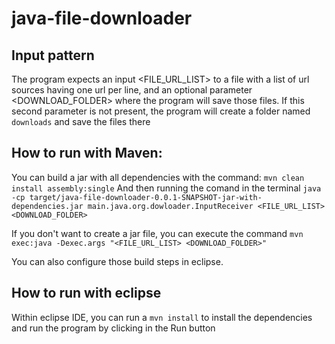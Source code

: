 # java-file-downloader

## Input pattern
The program expects an input <FILE_URL_LIST> to a file with a list of url sources having one url per line, and an optional parameter <DOWNLOAD_FOLDER> where the program will save those files. If this second parameter is not present, the program will create a folder named `downloads` and save the files there

## How to run with Maven:
You can build a jar with all dependencies with the command:
`mvn clean install assembly:single`
And then running the comand in the terminal
`java -cp target/java-file-downloader-0.0.1-SNAPSHOT-jar-with-dependencies.jar main.java.org.dowloader.InputReceiver <FILE_URL_LIST> <DOWNLOAD_FOLDER>`

If you don't want to create a jar file, you can execute the command
`mvn exec:java -Dexec.args "<FILE_URL_LIST> <DOWNLOAD_FOLDER>"`

You can also configure those build steps in eclipse.

## How to run with eclipse
Within eclipse IDE, you can run a `mvn install` to install the dependencies and run the program by clicking in the Run button